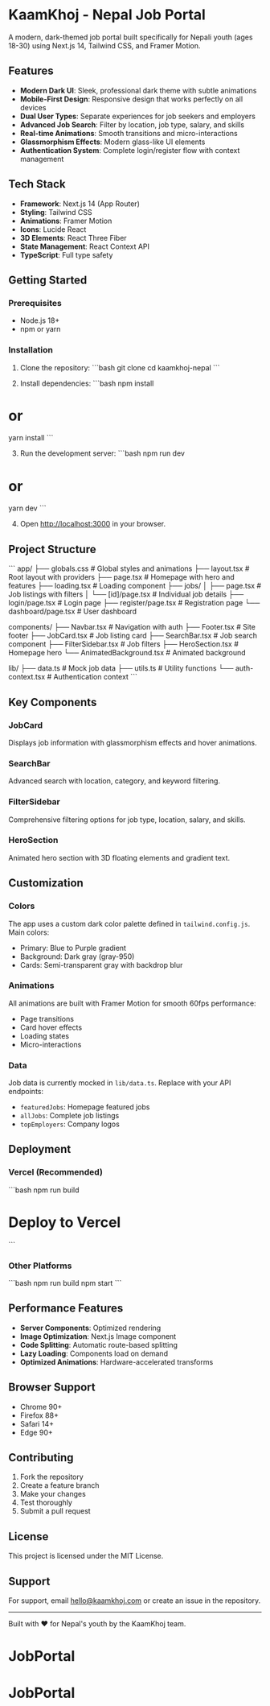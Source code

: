 # KaamKhoj - Nepal Job Portal

A modern, dark-themed job portal built specifically for Nepali youth (ages 18-30) using Next.js 14, Tailwind CSS, and Framer Motion.

## Features

- **Modern Dark UI**: Sleek, professional dark theme with subtle animations
- **Mobile-First Design**: Responsive design that works perfectly on all devices
- **Dual User Types**: Separate experiences for job seekers and employers
- **Advanced Job Search**: Filter by location, job type, salary, and skills
- **Real-time Animations**: Smooth transitions and micro-interactions
- **Glassmorphism Effects**: Modern glass-like UI elements
- **Authentication System**: Complete login/register flow with context management

## Tech Stack

- **Framework**: Next.js 14 (App Router)
- **Styling**: Tailwind CSS
- **Animations**: Framer Motion
- **Icons**: Lucide React
- **3D Elements**: React Three Fiber
- **State Management**: React Context API
- **TypeScript**: Full type safety

## Getting Started

### Prerequisites

- Node.js 18+ 
- npm or yarn

### Installation

1. Clone the repository:
\`\`\`bash
git clone <repository-url>
cd kaamkhoj-nepal
\`\`\`

2. Install dependencies:
\`\`\`bash
npm install
# or
yarn install
\`\`\`

3. Run the development server:
\`\`\`bash
npm run dev
# or
yarn dev
\`\`\`

4. Open [http://localhost:3000](http://localhost:3000) in your browser.

## Project Structure

\`\`\`
app/
├── globals.css          # Global styles and animations
├── layout.tsx           # Root layout with providers
├── page.tsx             # Homepage with hero and features
├── loading.tsx          # Loading component
├── jobs/
│   ├── page.tsx         # Job listings with filters
│   └── [id]/page.tsx    # Individual job details
├── login/page.tsx       # Login page
├── register/page.tsx    # Registration page
└── dashboard/page.tsx   # User dashboard

components/
├── Navbar.tsx           # Navigation with auth
├── Footer.tsx           # Site footer
├── JobCard.tsx          # Job listing card
├── SearchBar.tsx        # Job search component
├── FilterSidebar.tsx    # Job filters
├── HeroSection.tsx      # Homepage hero
└── AnimatedBackground.tsx # Animated background

lib/
├── data.ts              # Mock job data
├── utils.ts             # Utility functions
└── auth-context.tsx     # Authentication context
\`\`\`

## Key Components

### JobCard
Displays job information with glassmorphism effects and hover animations.

### SearchBar
Advanced search with location, category, and keyword filtering.

### FilterSidebar
Comprehensive filtering options for job type, location, salary, and skills.

### HeroSection
Animated hero section with 3D floating elements and gradient text.

## Customization

### Colors
The app uses a custom dark color palette defined in `tailwind.config.js`. Main colors:
- Primary: Blue to Purple gradient
- Background: Dark gray (gray-950)
- Cards: Semi-transparent gray with backdrop blur

### Animations
All animations are built with Framer Motion for smooth 60fps performance:
- Page transitions
- Card hover effects
- Loading states
- Micro-interactions

### Data
Job data is currently mocked in `lib/data.ts`. Replace with your API endpoints:
- `featuredJobs`: Homepage featured jobs
- `allJobs`: Complete job listings
- `topEmployers`: Company logos

## Deployment

### Vercel (Recommended)
\`\`\`bash
npm run build
# Deploy to Vercel
\`\`\`

### Other Platforms
\`\`\`bash
npm run build
npm start
\`\`\`

## Performance Features

- **Server Components**: Optimized rendering
- **Image Optimization**: Next.js Image component
- **Code Splitting**: Automatic route-based splitting
- **Lazy Loading**: Components load on demand
- **Optimized Animations**: Hardware-accelerated transforms

## Browser Support

- Chrome 90+
- Firefox 88+
- Safari 14+
- Edge 90+

## Contributing

1. Fork the repository
2. Create a feature branch
3. Make your changes
4. Test thoroughly
5. Submit a pull request

## License

This project is licensed under the MIT License.

## Support

For support, email hello@kaamkhoj.com or create an issue in the repository.

---

Built with ❤️ for Nepal's youth by the KaamKhoj team.
# JobPortal
# JobPortal
